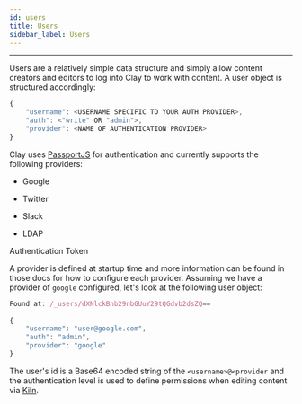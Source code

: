 ```yaml
---
id: users
title: Users
sidebar_label: Users
---
```


---

Users are a relatively simple data structure and simply allow content creators and editors to log into Clay to work with content. A user object is structured accordingly:

```js
{
    "username": <USERNAME SPECIFIC TO YOUR AUTH PROVIDER>,
    "auth": <"write" OR "admin">,
    "provider": <NAME OF AUTHENTICATION PROVIDER>
}
```

Clay uses [PassportJS](http://www.passportjs.org/) for authentication and currently supports the following providers:

- Google

- Twitter

- Slack

- LDAP

Authentication Token

A provider is defined at startup time and more information can be found in those docs for how to configure each provider. Assuming we have a provider of `google` configured, let's look at the following user object:

```js
Found at: /_users/dXNlckBnb29nbGUuY29tQGdvb2dsZQ==
​
{
    "username": "user@google.com",
    "auth": "admin",
    "provider": "google"
}
```

The user's id is a Base64 encoded string of the `<username>@<provider` and the authentication level is used to define permissions when editing content via [Kiln](https://claycms.gitbook.io/kiln).
